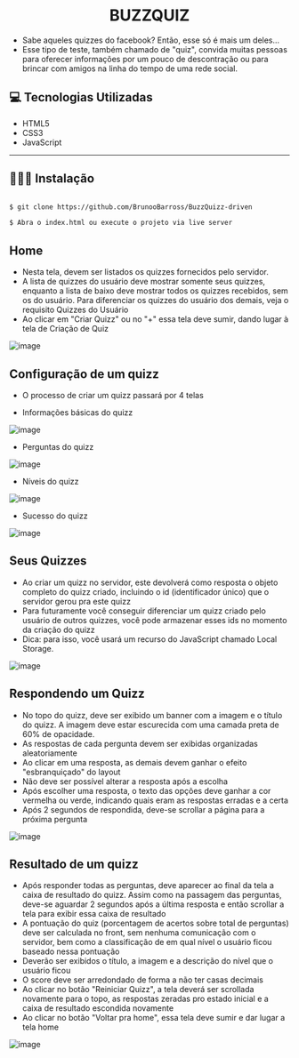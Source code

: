 <p align="center">
    <h1 align="center">
        BUZZQUIZ
    </h1>
</p>

 - Sabe aqueles quizzes do facebook? Então, esse só é mais um deles...
 - Esse tipo de teste, também chamado de "quiz", convida muitas pessoas para oferecer informações por um pouco de descontração ou para brincar com amigos na linha do tempo de uma rede social.


## 💻 Tecnologias Utilizadas

- HTML5
- CSS3
- JavaScript

---

## 👨🏻‍💻 Instalação

```bash

$ git clone https://github.com/BrunooBarross/BuzzQuizz-driven

$ Abra o index.html ou execute o projeto via live server

```

## Home

- Nesta tela, devem ser listados os quizzes fornecidos pelo servidor.
- A lista de quizzes do usuário deve mostrar somente seus quizzes, enquanto a lista de baixo deve mostrar todos os quizzes recebidos, sem os do usuário. Para diferenciar os quizzes do usuário dos demais, veja o requisito Quizzes do Usuário
- Ao clicar em "Criar Quizz" ou no "+" essa tela deve sumir, dando lugar à tela de Criação de Quiz

![image](https://user-images.githubusercontent.com/91610976/205403482-123a30f5-fc4a-4b3d-b6b0-978e50c013c6.png)

## Configuração de um quizz

- O processo de criar um quizz passará por 4 telas

- Informações básicas do quizz  

![image](https://user-images.githubusercontent.com/91610976/205403489-9ac8e76d-1c16-4341-9daf-a34d498785c7.png)

- Perguntas do quizz

![image](https://user-images.githubusercontent.com/91610976/205403492-6c26da45-4785-4662-a50f-4801a14e502b.png)

- Níveis do quizz

![image](https://user-images.githubusercontent.com/91610976/205403495-927ae114-b33e-497a-8bbf-7032359d11fe.png)

- Sucesso do quizz

![image](https://user-images.githubusercontent.com/91610976/205403499-39590ec7-58b6-4e31-ab0f-a82f0d471cc9.png)

## Seus Quizzes

- Ao criar um quizz no servidor, este devolverá como resposta o objeto completo do quizz criado, incluindo o id (identificador único) que o servidor gerou pra este quizz
- Para futuramente você conseguir diferenciar um quizz criado pelo usuário de outros quizzes, você pode armazenar esses ids no momento da criação do quizz
- Dica: para isso, você usará um recurso do JavaScript chamado Local Storage.

![image](https://user-images.githubusercontent.com/91610976/205403504-78aba7fc-a089-4514-8a2a-68caadd3e26a.png)

## Respondendo um Quizz

- No topo do quizz, deve ser exibido um banner com a imagem e o título do quizz. A imagem deve estar escurecida com uma camada preta de 60% de opacidade.
- As respostas de cada pergunta devem ser exibidas organizadas aleatoriamente
- Ao clicar em uma resposta, as demais devem ganhar o efeito "esbranquiçado" do layout
- Não deve ser possível alterar a resposta após a escolha
- Após escolher uma resposta, o texto das opções deve ganhar a cor vermelha ou verde, indicando quais eram as respostas erradas e a certa
- Após 2 segundos de respondida, deve-se scrollar a página para a próxima pergunta

![image](https://user-images.githubusercontent.com/91610976/205403510-e250f350-1f0b-49f8-a50f-b590bbe5b7d2.png)

## Resultado de um quizz

- Após responder todas as perguntas, deve aparecer ao final da tela a caixa de resultado do quizz. Assim como na passagem das perguntas, deve-se aguardar 2 segundos após a última resposta e então scrollar a tela para exibir essa caixa de resultado
- A pontuação do quiz (porcentagem de acertos sobre total de perguntas) deve ser calculada no front, sem nenhuma comunicação com o servidor, bem como a classificação de em qual nível o usuário ficou baseado nessa pontuação
- Deverão ser exibidos o título, a imagem e a descrição do nível que o usuário ficou
- O score deve ser arredondado de forma a não ter casas decimais
- Ao clicar no botão "Reiniciar Quizz", a tela deverá ser scrollada novamente para o topo, as respostas zeradas pro estado inicial e a caixa de resultado escondida novamente
- Ao clicar no botão "Voltar pra home", essa tela deve sumir e dar lugar a tela home

![image](https://user-images.githubusercontent.com/91610976/205403518-0b5192fd-6efb-4a66-8b4d-59d7fc714ef9.png)
